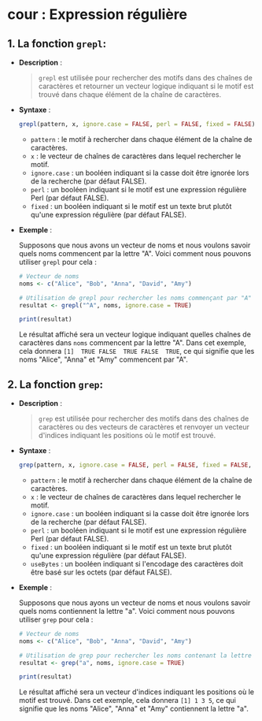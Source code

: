 # cour : **Expression régulière**


## 1. **La fonction `grepl`:**

- **Description** : 
    >`grepl` est utilisée pour rechercher des motifs dans des chaînes de caractères et retourner un vecteur logique indiquant si le motif est trouvé dans chaque élément de la chaîne de caractères.

- **Syntaxe** :
  ```R
  grepl(pattern, x, ignore.case = FALSE, perl = FALSE, fixed = FALSE)
  ```

  - `pattern` : le motif à rechercher dans chaque élément de la chaîne de caractères.
  - `x` : le vecteur de chaînes de caractères dans lequel rechercher le motif.
  - `ignore.case` : un booléen indiquant si la casse doit être ignorée lors de la recherche (par défaut FALSE).
  - `perl` : un booléen indiquant si le motif est une expression régulière Perl (par défaut FALSE).
  - `fixed` : un booléen indiquant si le motif est un texte brut plutôt qu'une expression régulière (par défaut FALSE).


- **Exemple** :

    Supposons que nous avons un vecteur de noms et nous voulons savoir quels noms commencent par la lettre "A". Voici comment nous pouvons utiliser `grepl` pour cela :

    ```R
    # Vecteur de noms
    noms <- c("Alice", "Bob", "Anna", "David", "Amy")

    # Utilisation de grepl pour rechercher les noms commençant par "A"
    resultat <- grepl("^A", noms, ignore.case = TRUE)

    print(resultat)
    ```

    Le résultat affiché sera un vecteur logique indiquant quelles chaînes de caractères dans `noms` commencent par la lettre "A". 
    Dans cet exemple, cela donnera `[1]  TRUE FALSE  TRUE FALSE  TRUE`, ce qui signifie que les noms "Alice", "Anna" et "Amy" commencent par "A".


## 2. **La fonction `grep`:**

- **Description** : 
    
    >`grep` est utilisée pour rechercher des motifs dans des chaînes de caractères ou des vecteurs de caractères et renvoyer un vecteur d'indices indiquant les positions où le motif est trouvé.

- **Syntaxe** :
  ```R
  grep(pattern, x, ignore.case = FALSE, perl = FALSE, fixed = FALSE, useBytes = FALSE)
  ```

  - `pattern` : le motif à rechercher dans chaque élément de la chaîne de caractères.
  - `x` : le vecteur de chaînes de caractères dans lequel rechercher le motif.
  - `ignore.case` : un booléen indiquant si la casse doit être ignorée lors de la recherche (par défaut FALSE).
  - `perl` : un booléen indiquant si le motif est une expression régulière Perl (par défaut FALSE).
  - `fixed` : un booléen indiquant si le motif est un texte brut plutôt qu'une expression régulière (par défaut FALSE).
  - `useBytes` : un booléen indiquant si l'encodage des caractères doit être basé sur les octets (par défaut FALSE).

- **Exemple** :

    Supposons que nous ayons un vecteur de noms et nous voulons savoir quels noms contiennent la lettre "a". Voici comment nous pouvons utiliser `grep` pour cela :

    ```R
    # Vecteur de noms
    noms <- c("Alice", "Bob", "Anna", "David", "Amy")

    # Utilisation de grep pour rechercher les noms contenant la lettre "a"
    resultat <- grep("a", noms, ignore.case = TRUE)

    print(resultat)
    ```

    Le résultat affiché sera un vecteur d'indices indiquant les positions où le motif est trouvé. 
    Dans cet exemple, cela donnera `[1] 1 3 5`, ce qui signifie que les noms "Alice", "Anna" et "Amy" contiennent la lettre "a".